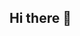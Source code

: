 ## Hi there 👋

<!--
**silvanmotorca/silvanmotorca** is a ✨ _special_ ✨ repository because its `README.md` (this file) appears on your GitHub profile.

Here are some ideas to get you started:

- 🔭 I’m currently working on ... myself.
- 🌱 I’m currently learning ... to be myself.
- 👯 I’m looking to collaborate on ... being myself.
- 🤔 I’m looking for help with ... being myself.
- 💬 Ask me about ... myself.
- 📫 How to reach me: ... and myself.
- 😄 Pronouns: ... he/him/himself
- ⚡ Fun fact: ... about myself.
-->
